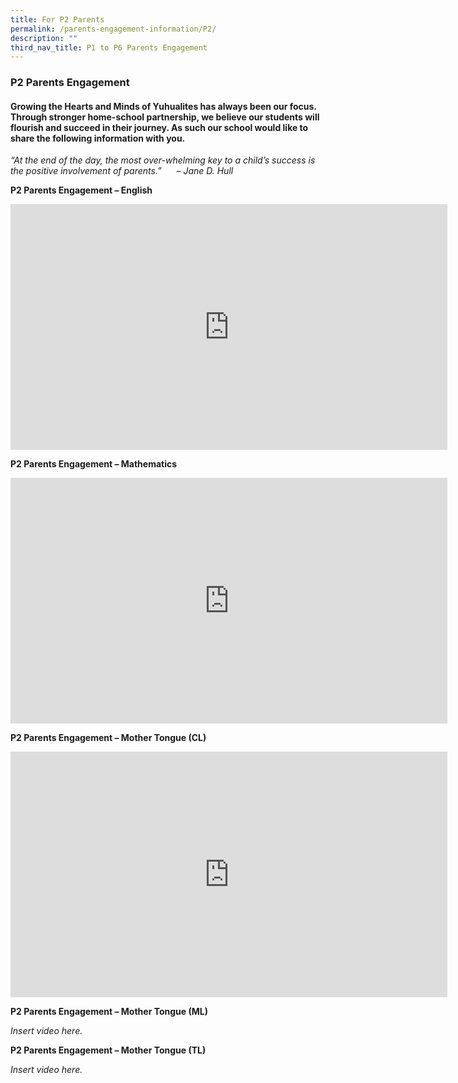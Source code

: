 ```yaml
---
title: For P2 Parents
permalink: /parents-engagement-information/P2/
description: ""
third_nav_title: P1 to P6 Parents Engagement
---
```

### P2 Parents Engagement

#### Growing the Hearts and Minds of Yuhualites has always been our focus. Through stronger home-school partnership, we believe our students will flourish and succeed in their journey. As such our school would like to share the following information with you.

_“At the end of the day, the most over-whelming key to a child’s success is the positive involvement of parents.”      – Jane D. Hull_

**P2 Parents Engagement – English**

<iframe width="699" height="393" src="https://www.youtube.com/embed/T1oujUaGf48" title="YouTube video player" frameborder="0" allow="accelerometer; autoplay; clipboard-write; encrypted-media; gyroscope; picture-in-picture" allowfullscreen></iframe>

**P2 Parents Engagement – Mathematics**

<iframe width="699" height="393" src="https://www.youtube.com/embed/qjzX2mcZIJg" title="YouTube video player" frameborder="0" allow="accelerometer; autoplay; clipboard-write; encrypted-media; gyroscope; picture-in-picture" allowfullscreen></iframe>

**P2 Parents Engagement – Mother Tongue (CL)**

<iframe width="699" height="393" src="https://www.youtube.com/embed/M9GwjfO_Dis" title="YouTube video player" frameborder="0" allow="accelerometer; autoplay; clipboard-write; encrypted-media; gyroscope; picture-in-picture" allowfullscreen></iframe>

**P2 Parents Engagement – Mother Tongue (ML)**

*Insert video here.*

**P2 Parents Engagement – Mother Tongue (TL)**

*Insert video here.*